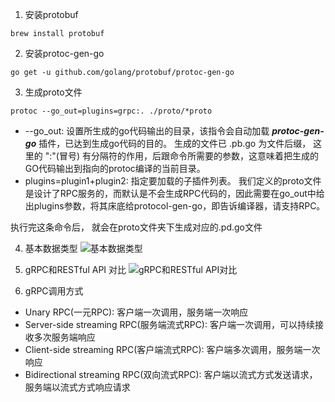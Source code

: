 1. 安装protobuf
```
brew install protobuf
```
2. 安装protoc-gen-go
```
go get -u github.com/golang/protobuf/protoc-gen-go
```
3. 生成proto文件
```
protoc --go_out=plugins=grpc:. ./proto/*proto
```
- --go_out: 设置所生成的go代码输出的目录，该指令会自动加载 ***protoc-gen-go*** 插件，已达到生成go代码的目的。 生成的文件已 .pb.go 为文件后缀， 这里的 ":"(冒号) 有分隔符的作用，后跟命令所需要的参数，这意味着把生成的GO代码输出到指向的protoc编译的当前目录。
- plugins=plugin1+plugin2: 指定要加载的子插件列表。 我们定义的proto文件是设计了RPC服务的，而默认是不会生成RPC代码的，因此需要在go_out中给出plugins参数，将其床底给protocol-gen-go，即告诉编译器，请支持RPC。

执行完这条命令后， 就会在proto文件夹下生成对应的.pd.go文件

4. 基本数据类型
![基本数据类型](https://gitee.com/fym321/picgo/raw/master/imgs/20201201141052.png)

5. gRPC和RESTful API 对比
![gRPC和RESTful API对比](https://gitee.com/fym321/picgo/raw/master/imgs/20201201141424.png)

6. gRPC调用方式
- Unary RPC(一元RPC): 客户端一次调用，服务端一次响应
- Server-side streaming RPC(服务端流式RPC): 客户端一次调用，可以持续接收多次服务端响应
- Client-side streaming RPC(客户端流式RPC): 客户端多次调用，服务端一次响应
- Bidirectional streaming  RPC(双向流式RPC): 客户端以流式方式发送请求，服务端以流式方式响应请求